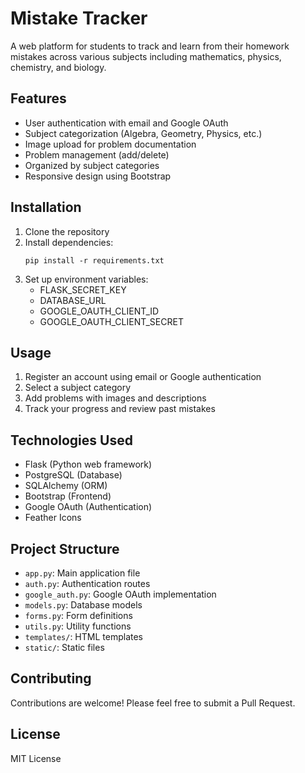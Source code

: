 # Mistake Tracker

A web platform for students to track and learn from their homework mistakes across various subjects including mathematics, physics, chemistry, and biology.

## Features
- User authentication with email and Google OAuth
- Subject categorization (Algebra, Geometry, Physics, etc.)
- Image upload for problem documentation
- Problem management (add/delete)
- Organized by subject categories
- Responsive design using Bootstrap

## Installation
1. Clone the repository
2. Install dependencies:
   ```
   pip install -r requirements.txt
   ```
3. Set up environment variables:
   - FLASK_SECRET_KEY
   - DATABASE_URL
   - GOOGLE_OAUTH_CLIENT_ID
   - GOOGLE_OAUTH_CLIENT_SECRET

## Usage
1. Register an account using email or Google authentication
2. Select a subject category
3. Add problems with images and descriptions
4. Track your progress and review past mistakes

## Technologies Used
- Flask (Python web framework)
- PostgreSQL (Database)
- SQLAlchemy (ORM)
- Bootstrap (Frontend)
- Google OAuth (Authentication)
- Feather Icons

## Project Structure
- `app.py`: Main application file
- `auth.py`: Authentication routes
- `google_auth.py`: Google OAuth implementation
- `models.py`: Database models
- `forms.py`: Form definitions
- `utils.py`: Utility functions
- `templates/`: HTML templates
- `static/`: Static files

## Contributing
Contributions are welcome! Please feel free to submit a Pull Request.

## License
MIT License
